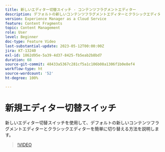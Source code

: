 ```yaml
---
title: 新しいエディター切替スイッチ - コンテンツフラグメントエディター
description: デフォルトの新しいコンテンツフラグメントエディターとクラシックエディターを簡単に切り替えることができる新しいエディター切替スイッチについて説明します。
version: Experience Manager as a Cloud Service
feature: Content Fragments
topic: Content Management
role: User
level: Beginner
doc-type: Feature Video
last-substantial-update: 2023-05-12T00:00:00Z
jira: KT-13240
exl-id: 1862d95e-5a39-4d37-8425-fb5eab2b8bd7
duration: 68
source-git-commit: 48433a5367c281cf5a1c106b08a1306f1b0e8ef4
workflow-type: ht
source-wordcount: '52'
ht-degree: 100%

---
```


# 新規エディター切替スイッチ

新しいエディター切替スイッチを使用して、デフォルトの新しいコンテンツフラグメントエディターとクラシックエディターを簡単に切り替える方法を説明します。

>[!VIDEO](https://video.tv.adobe.com/v/3419312/?learn=on)
